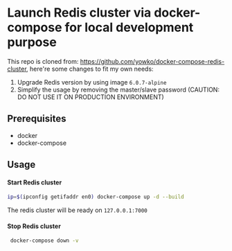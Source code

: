 # Launch Redis cluster via docker-compose for local development purpose

This repo is cloned from: https://github.com/yowko/docker-compose-redis-cluster, here're some changes to fit my own needs:
1. Upgrade Redis version by using image `6.0.7-alpine`
2. Simplify the usage by removing the master/slave password (CAUTION: DO NOT USE IT ON PRODUCTION ENVIRONMENT)

## Prerequisites
- docker
- docker-compose


## Usage
#### Start Redis cluster
```bash
ip=$(ipconfig getifaddr en0) docker-compose up -d --build
```
The redis cluster will be ready on `127.0.0.1:7000`

#### Stop Redis cluster
```bash
 docker-compose down -v
```

